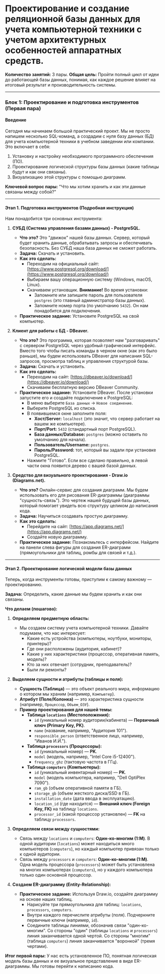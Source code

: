 # **Проектирование и создание реляционной базы данных для учета компьютерной техники с учетом архитектурных особенностей аппаратных средств.**

**Количество занятий:** 3 пары.
**Общая цель:** Пройти полный цикл от идеи до работающей базы данных, понимая, как каждое решение влияет на итоговый результат и производительность системы.

---

### **Блок 1: Проектирование и подготовка инструментов (Первая пара)**

#### **Введение**
Сегодня мы начинаем большой практический проект. Мы не просто напишем несколько SQL-команд, а создадим с нуля базу данных (БД) для учета компьютерной техники в учебном заведении или компании. Это включает в себя:
1.  Установку и настройку необходимого программного обеспечения (ПО).
2.  Проектирование логической структуры базы данных (какие таблицы будут и как они связаны).
3.  Визуализацию этой структуры с помощью диаграмм.

**Ключевой вопрос пары:** "Что мы хотим хранить и как эти данные связаны между собой?"

---

#### **Этап 1. Подготовка инструментов (Подробная инструкция)**

Нам понадобится три основных инструмента:

1.  **СУБД (Система управления базами данных) - PostgreSQL.**
    *   **Что это?** Это "движок" нашей базы данных. Сервер, который будет хранить данные, обрабатывать запросы и обеспечивать безопасность. Без СУБД наша база данных не сможет работать.
    *   **Задача:** Скачать и установить.
    *   **Как это сделать:**
        *   Переходим на официальный сайт: [https://www.postgresql.org/download/](https://www.postgresql.org/download/)
        *   Выбираем вашу операционную систему (Windows, macOS, Linux).
        *   Скачиваем установщик. **Внимание!** Во время установки:
            *   Запомните или запишите пароль для пользователя `postgres` (это главный администратор базы данных).
            *   Запомните номер порта (по умолчанию `5432`). Он нам понадобится для подключения.
    *   **Практическое задание:** Установите PostgreSQL на свой компьютер.

2.  **Клиент для работы с БД - DBeaver.**
    *   **Что это?** Это программа, которая позволяет нам "разговаривать" с сервером PostgreSQL через удобный графический интерфейс. Вместо того чтобы писать команды в черном окне (как это было раньше), мы будем использовать DBeaver для написания SQL-запросов, просмотра таблиц и управления структурой базы.
    *   **Задача:** Скачать и установить.
    *   **Как это сделать:**
        *   Переходим на сайт: [https://dbeaver.io/download/](https://dbeaver.io/download/)
        *   Скачиваем бесплатную версию DBeaver Community.
    *   **Практическое задание:** Установите DBeaver. После установки запустите его и создайте подключение к PostgreSQL:
        *   В меню выберите `База данных` -> `Новое соединение`.
        *   Выберите PostgreSQL из списка.
        *   В появившемся окне заполните поля:
            *   **Хост/Server:** `localhost` (это значит, что сервер работает на вашем же компьютере).
            *   **Порт/Port:** `5432` (стандартный порт PostgreSQL).
            *   **База данных/Database:** `postgres` (можно оставить по умолчанию для начала).
            *   **Пользователь/Username:** `postgres`.
            *   **Пароль/Password:** тот, который вы задали при установке PostgreSQL.
        *   Нажмите "Готово". Если все сделано правильно, в левой части окна появится дерево с вашей базой данных.

3.  **Средство для визуального проектирования - Draw.io (Diagrams.net).**
    *   **Что это?** Онлайн-сервис для создания диаграмм. Мы будем использовать его для рисования ER-диаграммы (диаграммы "сущность-связь"). Это чертеж нашей будущей базы данных, который помогает увидеть всю структуру целиком до написания кода.
    *   **Задача:** Научиться создавать простую диаграмму.
    *   **Как это сделать:**
        *   Перейдите на сайт: [https://app.diagrams.net/](https://app.diagrams.net/)
        *   Создайте новую диаграмму.
    *   **Практическое задание:** Познакомьтесь с интерфейсом. Найдите на панели слева фигуры для создания ER-диаграмм (прямоугольники для таблиц, ромбы для связей и т.д.).

---

#### **Этап 2. Проектирование логической модели базы данных**

Теперь, когда инструменты готовы, приступим к самому важному — проектированию.

**Задача:** Определить, какие данные мы будем хранить и как они связаны.

**Что делаем (пошагово):**

1.  **Определяем предметную область:**
    *   Мы создаем систему учета компьютерной техники. Давайте подумаем, что нас интересует:
        *   Какие есть устройства (компьютеры, ноутбуки, мониторы, принтеры)?
        *   Где они расположены (аудитория, кабинет)?
        *   Какие у них характеристики (процессор, оперативная память, модель)?
        *   Кто за них отвечает (сотрудник, преподаватель)?
        *   Были ли ремонты?

2.  **Выделяем сущности и атрибуты (таблицы и поля):**
    *   **Сущность (Таблица)** — это объект реального мира, информацию о котором мы храним (например, `Компьютер`).
    *   **Атрибут (Поле/Колонка)** — это характеристика сущности (например, `Процессор`, `Объем_ОЗУ`).
    *   **Пример проектирования для нашей темы:**
        *   **Таблица `locations` (Местоположения):**
            *   `id` (уникальный номер аудитории/кабинета) — **Первичный ключ (Primary Key, PK)**.
            *   `name` (название, например, "Аудитория 101").
            *   `responsible_person` (ответственное лицо, например, "Иванов И.И.").
        *   **Таблица `processors` (Процессоры):**
            *   `id` (уникальный номер) — **PK**.
            *   `model` (модель, например, "Intel Core i5-12400").
            *   `frequency_ghz` (тактовую частота в ГГц).
        *   **Таблица `computers` (Компьютеры):**
            *   `id` (уникальный инвентарный номер) — **PK**.
            *   `model` (модель компьютера, например, "Dell OptiPlex 7090").
            *   `ram_gb` (объем оперативной памяти в ГБ).
            *   `storage_gb` (объем жесткого диска/SSD в ГБ).
            *   `installation_date` (дата ввода в эксплуатацию).
            *   `location_id` (где находится) — **Внешний ключ (Foreign Key, FK)** на таблицу `locations`.
            *   `processor_id` (какой процессор установлен) — **FK** на таблицу `processors`.

3.  **Определяем связи между сущностями:**
    *   Связь между `locations` и `computers`: **Один-ко-многим (1:M)**. В одной аудитории (`locations`) может находиться много компьютеров (`computers`), но каждый компьютер привязан только к одной аудитории.
    *   Связь между `processors` и `computers`: **Один-ко-многим (1:M)**. Одна модель процессора (`processors`) может быть установлена на многих компьютерах (`computers`), но у каждого компьютера только один основной процессор.

4.  **Создаем ER-диаграмму (Entity-Relationship):**
    *   **Практическое задание:** Используя Draw.io, создайте диаграмму на основе наших таблиц.
        *   Нарисуйте три прямоугольника для таблиц: `locations`, `processors`, `computers`.
        *   Внутри каждого перечислите атрибуты (поля). Подчеркните первичные ключи (например, `id`).
        *   Соедините таблицы линиями, обозначив связи "один-ко-многим". Со стороны "один" (таблицы `locations` и `processors`) линия заканчивается одной чертой. Со стороны "многим" (таблица `computers`) линия заканчивается "воронкой" (тремя чертами).

**Итог первой пары:** У нас есть установленное ПО, понятная логическая модель базы данных и ее визуальное представление в виде ER-диаграммы. Мы готовы перейти к написанию кода.